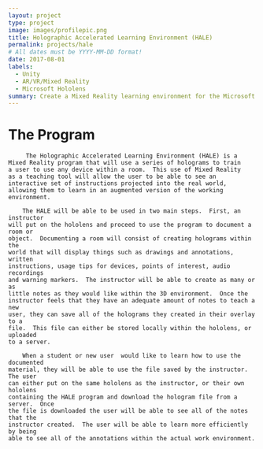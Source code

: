 ```yaml
---
layout: project
type: project
image: images/profilepic.png
title: Holographic Accelerated Learning Environment (HALE)
permalink: projects/hale
# All dates must be YYYY-MM-DD format!
date: 2017-08-01
labels:
  - Unity
  - AR/VR/Mixed Reality
  - Microsoft Hololens
summary: Create a Mixed Reality learning environment for the Microsoft Hololens to assist the navy in training new recruits.
---
```


<div class="ui small rounded images">
 
</div>

<h1>The Program</h1>

         The Holographic Accelerated Learning Environment (HALE) is a 
    Mixed Reality program that will use a series of holograms to train 
    a user to use any device within a room.  This use of Mixed Reality 
    as a teaching tool will allow the user to be able to see an 
    interactive set of instructions projected into the real world, 
    allowing them to learn in an augmented version of the working 
    environment.
    
        The HALE will be able to be used in two main steps.  First, an instructor 
    will put on the hololens and proceed to use the program to document a room or 
    object.  Documenting a room will consist of creating holograms within the 
    world that will display things such as drawings and annotations, written 
    instructions, usage tips for devices, points of interest, audio recordings 
    and warning markers.  The instructor will be able to create as many or as 
    little notes as they would like within the 3D environment.  Once the 
    instructor feels that they have an adequate amount of notes to teach a new 
    user, they can save all of the holograms they created in their overlay to a 
    file.  This file can either be stored locally within the hololens, or uploaded 
    to a server.  
    
        When a student or new user  would like to learn how to use the documented 
    material, they will be able to use the file saved by the instructor.  The user 
    can either put on the same hololens as the instructor, or their own hololens 
    containing the HALE program and download the hologram file from a server.  Once 
    the file is downloaded the user will be able to see all of the notes that the 
    instructor created.  The user will be able to learn more efficiently by being 
    able to see all of the annotations within the actual work environment.

